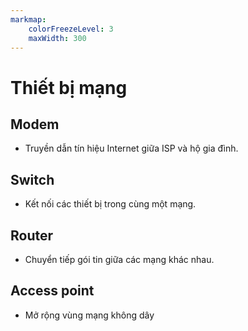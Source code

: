 ```yaml
---
markmap:
    colorFreezeLevel: 3
    maxWidth: 300
---
```


# Thiết bị mạng

## Modem

- Truyền dẫn tín hiệu Internet giữa ISP và hộ gia đình.

## Switch

- Kết nối các thiết bị trong cùng một mạng.

## Router

- Chuyển tiếp gói tin giữa các mạng khác nhau.

## Access point

- Mở rộng vùng mạng không dây